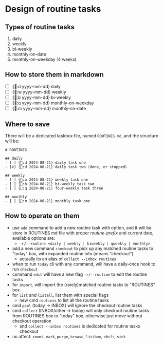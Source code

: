 # Design of routine tasks

## Types of routine tasks
1. daily
2. weekly
3. bi-weekly
4. monthly-on-date
5. monthly-on-weekday (4 weeks)

## How to store them in markdown
- [ ] {󰃵:d yyyy-mm-dd} daily
- [ ] {󰃵:w yyyy-mm-dd} weekly
- [ ] {󰃵:b yyyy-mm-dd} bi-weekly
- [ ] {󰃵:q yyyy-mm-dd} monthly-on-weekday
- [ ] {󰃵:m yyyy-mm-dd} monthly-on-date

## Where to save
There will be a dedicated taskbox file, named `ROUTINES.md`, and the structure will be:
```
# ROUTINES

## daily
- [ ] {󰃵:d 2024-08-21} daily task one
- [x] {󰃵:d 2024-08-21} daily task two (done, or stopped)

## weekly
- [ ] {󰃵:w 2024-08-21} weekly task one
- [ ] {󰃵:b 2024-08-21} bi-weekly task two
- [ ] {󰃵:q 2024-08-21} four-weekly task three

## monthly
- [ ] {󰃵:m 2024-08-21} monthly task one

```

## How to operate on them
* use `add` command to add a new routine task with option, and it will be store in ROUTINES md file with proper *routine-prefix* and current date, available options are:
  * `-r/--routine <daily | weekly | biweekly | qweekly | monthly>`
* add a new command `checkout` to pick up any matched routine tasks to "today" box, with expanded routine info (means "checkout")
  * actually its an alias of `collect --inbox routines`
* when to run `today` cli with any command, will have a daily-once hook to run `checkout`
* command `edit` will have a new flag `-r/--routine` to edit the routine tasks
* for `import`, will import the (rarely)matched routine tasks to "ROUTINES" box
* for `list` and `listall`, list them with special flags
  * new cmd `routines` to list all the routine tasks
* cmd `pool` (today -> INBOX) will ignore the checkout routine tasks
* cmd `collect` (INBOX/other -> today) will only checkout routine tasks from ROUTINES box to "today" box, otherwise just move without checkout operation
  * and `collect --inbox routines` is dedicated for routine tasks checkout
* no affect: `count`, `mark`, `purge`, `browse`, `listbox`, `shift`, `sink`
